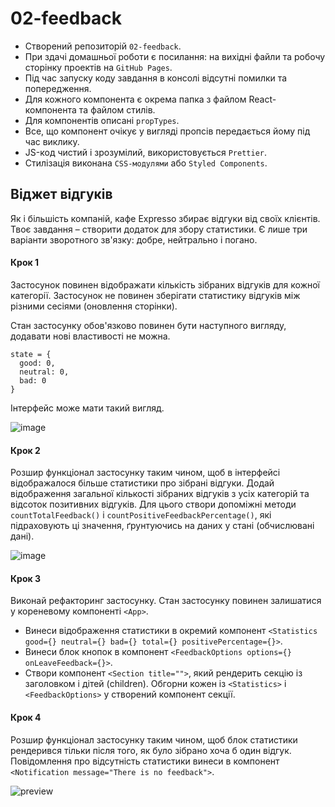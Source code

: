 # 02-feedback

- Створений репозиторій `02-feedback`.
- При здачі домашньої роботи є посилання: на вихідні файли та робочу сторінку проектів на
  `GitHub Pages`.
- Під час запуску коду завдання в консолі відсутні помилки та попередження.
- Для кожного компонента є окрема папка з файлом React-компонента та файлом стилів.
- Для компонентів описані `propTypes`.
- Все, що компонент очікує у вигляді пропсів передається йому під час виклику.
- JS-код чистий і зрозумілий, використовується `Prettier`.
- Стилізація виконана `CSS-модулями` або `Styled Components`.

## Віджет відгуків

Як і більшість компаній, кафе Expresso збирає відгуки від своїх клієнтів. Твоє завдання – створити
додаток для збору статистики. Є лише три варіанти зворотного зв'язку: добре, нейтрально і погано.

#### Крок 1

Застосунок повинен відображати кількість зібраних відгуків для кожної категорії. Застосунок не
повинен зберігати статистику відгуків між різними сесіями (оновлення сторінки).

Стан застосунку обов'язково повинен бути наступного вигляду, додавати нові властивості не можна.

```
state = {
  good: 0,
  neutral: 0,
  bad: 0
}
```

Інтерфейс може мати такий вигляд.

![image](https://github.com/savchyndd/goit-react-hw-02-feedback/assets/96209694/a8dc3c03-dfd9-4ee4-aa19-fef6f12f550c)

#### Крок 2

Розшир функціонал застосунку таким чином, щоб в інтерфейсі відображалося більше статистики про
зібрані відгуки. Додай відображення загальної кількості зібраних відгуків з усіх категорій та
відсоток позитивних відгуків. Для цього створи допоміжні методи `countTotalFeedback()` і
`countPositiveFeedbackPercentage()`, які підраховують ці значення, ґрунтуючись на даних у стані
(обчислювані дані).

![image](https://github.com/savchyndd/goit-react-hw-02-feedback/assets/96209694/e5ff6c3f-1330-494c-a3da-0ed44bccf256)

#### Крок 3

Виконай рефакторинг застосунку. Стан застосунку повинен залишатися у кореневому компоненті `<App>`.

- Винеси відображення статистики в окремий компонент
  `<Statistics good={} neutral={} bad={} total={} positivePercentage={}>`.
- Винеси блок кнопок в компонент `<FeedbackOptions options={} onLeaveFeedback={}>`.
- Створи компонент `<Section title="">`, який рендерить секцію із заголовком і дітей (children).
  Обгорни кожен із `<Statistics>` і `<FeedbackOptions>` у створений компонент секції.

#### Крок 4

Розшир функціонал застосунку таким чином, щоб блок статистики рендерився тільки після того, як було
зібрано хоча б один відгук. Повідомлення про відсутність статистики винеси в компонент
`<Notification message="There is no feedback">`.

![preview](https://github.com/savchyndd/goit-react-hw-02-feedback/assets/96209694/520a3e8e-307d-479f-8b6c-5ddf2e37e20a)
